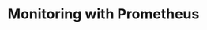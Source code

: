 ---
title: "Monitoring with Prometheus"
description: "Describe Operation"
weight: 20
hide: toc, nextpage
draft: true
---